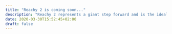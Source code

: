 ```yaml
---
title: "Reachy 2 is coming soon..."
description: "Reachy 2 represents a giant step forward and is the ideal platform for embodied AI and robotics labs. <br/> <br/>  With its all-new 7-DoF bio-inspired arms (3 kg payload each) and AI-ready hardware enabling advanced perception, interaction and manipulation, Reachy 2 is now perfectly suited for applications in research labs and beyond. <br/> <br/>  Its award-winning VR application offers true immersion in teleoperation and sets a new standard for data collection."
date: 2020-03-30T15:52:45+02:00
draft: false
---
```


